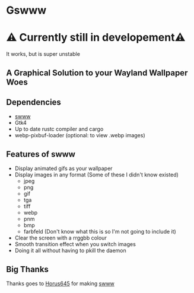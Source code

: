 # Gswww

# ⚠️ Currently still in developement⚠️
It works, but is super unstable

## A Graphical Solution to your Wayland Wallpaper Woes

## Dependencies
+ [swww](https://github.com/Horus645/swww)
+ Gtk4
+ Up to date rustc compiler and cargo
+ webp-pixbuf-loader (optional: to view .webp images)

## Features of swww
+ Display animated gifs as your wallpaper
+ Display images in any format (Some of these I didn't know existed)
    + jpeg
    + png
    + gif
    + tga
    + tiff
    + webp
    + pnm
    + bmp
    + farbfeld (Don't know what this is so I'm not going to include it)
+ Clear the screen with a rrggbb colour
+ Smooth transition effect when you switch images
+ Doing it all without having to pkill the daemon

## Big Thanks
Thanks goes to [Horus645](https://github.com/Horus645) for making [swww](https://github.com/Horus645/swww)


